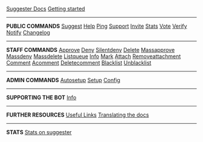 [Suggester Docs](NAME_OF_LANG/)
[Getting started](NAME_OF_LANG/getting-started.md)

---

**PUBLIC COMMANDS**
[Suggest](NAME_OF_LANG/all/suggest.md)
[Help](NAME_OF_LANG/all/help.md)
[Ping](NAME_OF_LANG/all/ping.md)
[Support](NAME_OF_LANG/all/support.md)
[Invite](NAME_OF_LANG/all/invite.md)
[Stats](NAME_OF_LANG/all/stats.md)
[Vote](NAME_OF_LANG/all/vote.md)
[Verify](NAME_OF_LANG/all/verify.md)
[Notify](NAME_OF_LANG/all/notify.md)
[Changelog](NAME_OF_LANG/all/changelog.md)

---

**STAFF COMMANDS**
[Approve](NAME_OF_LANG/staff/approve.md)
[Deny](NAME_OF_LANG/staff/deny.md)
[Silentdeny](NAME_OF_LANG/staff/silentdeny.md)
[Delete](NAME_OF_LANG/staff/delete.md)
[Massapprove](NAME_OF_LANG/staff/massapprove.md)
[Massdeny](NAME_OF_LANG/staff/massdeny.md)
[Massdelete](NAME_OF_LANG/staff/massdelete.md)
[Listqueue](NAME_OF_LANG/staff/listqueue.md)
[Info](NAME_OF_LANG/staff/info.md)
[Mark](NAME_OF_LANG/staff/mark.md)
[Attach](NAME_OF_LANG/staff/attach.md)
[Removeattachment](NAME_OF_LANG/staff/removeattachment.md)
[Comment](NAME_OF_LANG/staff/comment.md)
[Acomment](NAME_OF_LANG/staff/acomment.md)
[Deletecomment](NAME_OF_LANG/staff/deletecomment.md)
[Blacklist](NAME_OF_LANG/staff/blacklist.md)
[Unblacklist](NAME_OF_LANG/staff/unblacklist.md)

---

**ADMIN COMMANDS**
[Autosetup](NAME_OF_LANG/admin/autosetup.md)
[Setup](NAME_OF_LANG/admin/setup.md)
[Config](NAME_OF_LANG/admin/config.md)

---

**SUPPORTING THE BOT**
[Info](NAME_OF_LANG/supporting/info.md)

---

**FURTHER RESOURCES**
[Useful Links](NAME_OF_LANG/usefullinks.md)
[Translating the docs](NAME_OF_LANG/translation.md)

---

**STATS**
[Stats on suggester](NAME_OF_LANG/all/botstats.md)
